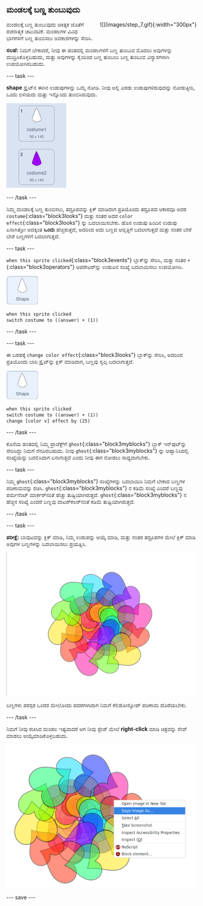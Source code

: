 ## ಮಂಡಲಕ್ಕೆ ಬಣ್ಣ ತುಂಬುವುದು

<div style="display: flex; flex-wrap: wrap">
<div style="flex-basis: 200px; flex-grow: 1; margin-right: 15px;">
ಮಂಡಲಕ್ಕೆ ಬಣ್ಣ ತುಂಬುವುದು ಚಿಕಿತ್ಸಕ ಜೊತೆಗೆ ರಚನಾತ್ಮಕ ಚಟುವಟಿಕೆ. ಮಂಡಲಗಳ ವಿವಿಧ ಭಾಗಗಳಿಗೆ ಬಣ್ಣ ತುಂಬಿಸಲು ಅವಕಾಶಗಳನ್ನು ಸೇರಿಸಿ.
</div>
<div>
![](images/step_7.gif){:width="300px"}
</div>
</div>

**ಸಲಹೆ:** ನಿಮಗೆ ಬೇಕಾದರೆ, ನೀವು ಈ ಹಂತದಲ್ಲಿ ಮಂಡಲಗಳಿಗೆ ಬಣ್ಣ ತುಂಬುವ ಮೊದಲು ಅವುಗಳನ್ನು ಮುದ್ರಿಸಿಕೊಳ್ಳಬಹುದು, ಮತ್ತು ಅವುಗಳನ್ನು ಕೈಯಿಂದ ಬಣ್ಣ ತುಂಬಲು ಬಣ್ಣ ತುಂಬುವ ವಿನ್ಯಾಸಗಳಾಗಿ ಉಪಯೋಗಿಸಬಹುದು.

--- task ---

**shape** ಸ್ಪ್ರೈಟ್‌ನ ಈಗಿನ ಉಡುಪುಗಳನ್ನು ಒಮ್ಮೆ ನೋಡಿ. ನೀವು ಅಲ್ಲಿ ಎರಡು ಉಡುಪುಗಳಿರುವುದನ್ನು ನೋಡುತ್ತೀರಿ, ಒಂದು ಬಿಳಿಯದು ಮತ್ತು ಇನ್ನೊಂದು ತುಂಬಿಸಿರುವುದು.

![ಸ್ಪ್ರೈಟ್‌ಗೆ ಎರಡು ಉಡುಪುಗಳು.](images/costumes.png)

--- /task ---

ನಿಮ್ಮ ಮಂಡಲಕ್ಕೆ ಬಣ್ಣ ತುಂಬಿಸಲು, ತದ್ರೂಪವನ್ನು ಕ್ಲಿಕ್‌ ಮಾಡಿದಾಗ ಪ್ರತಿಯೊಂದು ತದ್ರೂಪದ ಆಕಾರವೂ ಅದರ `costume`{:class="block3looks"} ಮತ್ತು ನಂತರ ಅದರ `color effect`{:class="block3looks"} ನ್ನು ಬದಲಾಯಿಸಬೇಕು. ಹೊಸ ಉಡುಪು ಹಿಂದಿನ ಉಡುಪು ಏನಾಗಿತ್ತೋ ಅದಕ್ಕಿಂತ **ಒಂದು** ಹೆಚ್ಚಿರುತ್ತದೆ, ಅದರಿಂದ ಅದು ಬಣ್ಣದ ಆವೃತ್ತಿಗೆ ಬದಲಾಗುತ್ತದೆ ಮತ್ತು ನಂತರ ಬೇರೆ ಬೇರೆ ಬಣ್ಣಗಳಿಗೆ ಬದಲಾಗುತ್ತದೆ.

--- task ---

`when this sprite clicked`{:class="block3events"} ಬ್ಲಾಕ್‌ನ್ನು ಸೇರಿಸಿ, ಮತ್ತು ನಂತರ `+`{:class="block3operators"} ಆಪರೇಟರ್‌ನ್ನು ಉಡುಪಿನ ಸಂಖ್ಯೆ ಬದಲಾಯಿಸಲು ಉಪಯೋಗಿಸಿ.

![ಆಕಾರ ಸ್ಪ್ರೈಟ್.](images/shape_sprite.png)

```blocks3
when this sprite clicked
switch costume to ((answer) + (1))
```

--- /task ---

--- task ---

ಈ ಬರಹಕ್ಕೆ `change color effect`{:class="block3looks"} ಬ್ಲಾಕ್‌ನ್ನು ಸೇರಿಸಿ, ಅದರಿಂದ ಪ್ರತಿಯೊಂದು ಬಾರಿ ಸ್ಪ್ರೈಟ್‌ನ್ನು ಕ್ಲಿಕ್ ಮಾಡಿದಾಗ, ಬಣ್ಣವು ಸ್ವಲ್ಪ ಬದಲಾಗುತ್ತದೆ.

![ಆಕಾರ ಸ್ಪ್ರೈಟ್.](images/shape_sprite.png)

```blocks3
when this sprite clicked
switch costume to ((answer) + (1))
change [color v] effect by (25)
```

--- /task ---

ಕೊನೆಯ ಹಂತದಲ್ಲಿ ನಿಮ್ಮ ಪ್ರಾಜೆಕ್ಟ್‌ಗೆ `ghost`{:class="block3myblocks"} ಬ್ಲಾಕ್‌ ಇನ್‌ಪುಟ್‌ನ್ನು ಸೇರಿಸಿದ್ದು ನಿಮಗೆ ನೆನಪಿರಬಹುದು. ನೀವು `ghost`{:class="block3myblocks"} ನ್ನು ಆಹ್ವಾನಿಸಿದಲ್ಲಿ ಸಂಖ್ಯೆಯನ್ನು ಬದಲಿಸಿದಾಗ ಏನಾಗುತ್ತದೆ ಎಂದು ನೀವು ಈಗ ನೋಡಲು ಸಾಧ್ಯವಾಗಬೇಕು.

--- task ---

ನಿಮ್ಮ `ghost`{:class="block3myblocks"} ಸಂಖ್ಯೆಗಳನ್ನು ಬದಲಾಯಿಸಿ ನಿಮಗೆ ಬೇಕಾದ ಬಣ್ಣಗಳ ಪರಿಣಾಮವನ್ನು ರಚಿಸಿ. `ghost`{:class="block3myblocks"} ನ ಕಡಿಮೆ ಸಂಖ್ಯೆ ಎಂದರೆ ಬಣ್ಣವು ಪರ್ಮನೆಂಟ್‌ ಮಾರ್ಕರ್‌ನಂತೆ ಹೆಚ್ಚು ತುಷ್ಟಿಯಾಗಿರುತ್ತದೆ. `ghost`{:class="block3myblocks"} ನ ಹೆಚ್ಚಿನ ಸಂಖ್ಯೆ ಎಂದರೆ ಬಣ್ಣವು ವಾಟರ್‌ಕಲರ್‌ನಂತೆ ಕಡಿಮೆ ತುಷ್ಟಿಯಾಗಿರುತ್ತದೆ.

--- /task ---

--- task ---

**ಪರೀಕ್ಷೆ:** ಬಾವುಟವನ್ನು ಕ್ಲಿಕ್‌ ಮಾಡಿ, ನಿಮ್ಮ ಉಡುಪನ್ನು ಆಯ್ಕೆ ಮಾಡಿ, ಮತ್ತು ನಂತರ ತದ್ರೂಪಗಳ ಮೇಲೆ ಕ್ಲಿಕ್‌ ಮಾಡಿ ಅವುಗಳ ಬಣ್ಣಗಳನ್ನು ಬದಲಾಯಿಸಲು ಪ್ರಯತ್ನಿಸಿ.

![ಬೇರೆ ಬೇರೆ ವೈವಿಧ್ಯವಾದ ಬಣ್ಣಗಳಿಂದ ಬಣ್ಣತುಂಬಿಸಿರುವ ಹೃದಯಗಳಿಂದ ಮಾಡಲ್ಪಟ್ಟ್‌ ಮಂಡಲ.](images/coloured_mandala.png)

ಬಣ್ಣಗಳು ಪರಸ್ಪರ ಒಂದರ ಮೇಲೊಂದು ಪದರಗಳಾದಾಗ ನಿಮಗೆ ಕೆಲಿಡೋಸ್ಕೋಪ್‌ ಪರಿಣಾಮ ದೊರೆಯಬೇಕು.

--- /task ---

ನಿಮಗೆ ನೀವು ರಚಿಸಿದ ಮಂಡಲ ಇಷ್ಟವಾದರೆ ಆಗ ನೀವು ಸ್ಟೇಜ್‌ ಮೇಲೆ **right-click** ಮಾಡಿ ಚಿತ್ರವನ್ನು ಸೇವ್‌ ಮಾಡಲು ಆಯ್ಕೆಮಾಡಿಕೊಳ್ಳಬಹುದು.

![Stage ನ್ನು ರೈಟ್-ಕ್ಲಿಕ್‌ ಮಾಡಿದಾಗ ಸರಿಯಾದ ಮೆನು ಕಾಣಿಸುತ್ತದೆ, ಮತ್ತು 'Save Image As' ಆಯ್ಕೆಯಾಗಿ ಹೈಲೈಟ್‌ ಆಗಿರುವುದು.](images/save_mandala.png)

--- save ---
